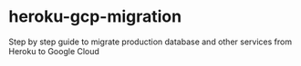 # heroku-gcp-migration
Step by step guide to migrate production database and other services from Heroku to Google Cloud
